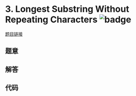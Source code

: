 # 3. Longest Substring Without Repeating Characters ![badge](https://img.shields.io/badge/-medium-yellow?style=flat-square)

[题目链接](https://leetcode.com/problems/longest-substring-without-repeating-characters)

## 题意

## 解答

## 代码

